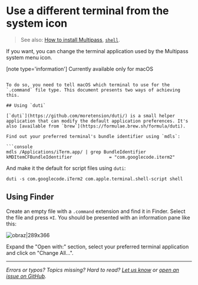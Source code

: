# Use a different terminal from the system icon
> See also: [How to install Multipass](/how-to-guides/install-multipass), [`shell`](/reference/command-line-interface/shell).

If you want, you can change the terminal application used by the Multipass system menu icon.

[note type='information']
Currently available only for macOS
```

To do so, you need to tell macOS which terminal to use for the `.command` file type. This document presents two ways of achieving this.

## Using `duti`

[`duti`](https://github.com/moretension/duti/) is a small helper application that can modify the default application preferences. It's also [available from `brew`](https://formulae.brew.sh/formula/duti).

Find out your preferred terminal's bundle identifier using `mdls`:

```console
mdls /Applications/iTerm.app/ | grep BundleIdentifier
kMDItemCFBundleIdentifier              = "com.googlecode.iterm2"
```

And make it the default for script files using `duti`:

```console
duti -s com.googlecode.iTerm2 com.apple.terminal.shell-script shell
```

## Using Finder

Create an empty file with a `.command` extension and find it in Finder. Select the file and press `⌘I`. You should be presented with an information pane like this:

![obraz|289x366](upload://47AaFCBSwPTDyEAbMjKkclk8DfA.png)

Expand the "Open with:" section, select your preferred terminal application and click on "Change All…".

---

*Errors or typos? Topics missing? Hard to read? <a href="https://docs.google.com/forms/d/e/1FAIpQLSd0XZDU9sbOCiljceh3rO_rkp6vazy2ZsIWgx4gsvl_Sec4Ig/viewform?usp=pp_url&entry.317501128=https://multipass.run/docs/changing-terminal" target="_blank">Let us know</a> or <a href="https://github.com/canonical/multipass/issues/new/choose" target="_blank">open an issue on GitHub</a>.*

